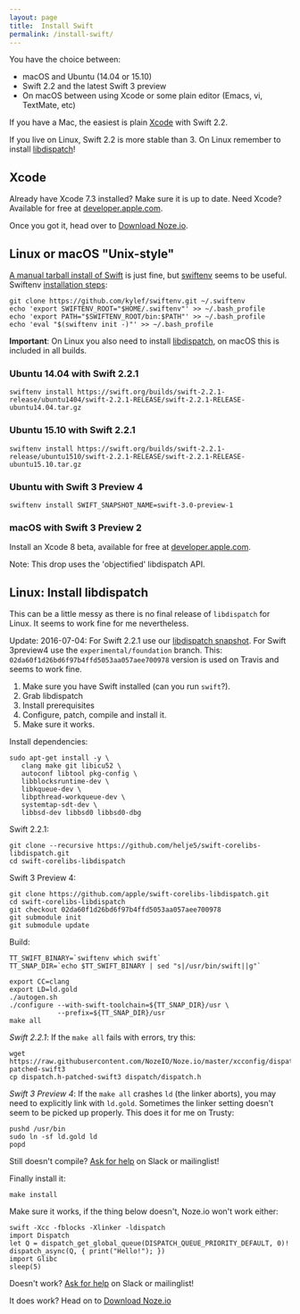 ```yaml
---
layout: page
title:  Install Swift
permalink: /install-swift/
---
```


You have the choice between:

- macOS and Ubuntu (14.04 or 15.10)
- Swift 2.2 and the latest Swift 3 preview
- On macOS between using Xcode or some plain editor (Emacs, vi, TextMate, etc)

If you have a Mac, the easiest is plain [Xcode](#xcode) with Swift 2.2.

If you live on Linux, Swift 2.2 is more stable than 3. On Linux remember to
install [libdispatch](#linux-install-libdispatch)!

## Xcode

Already have Xcode 7.3 installed? Make sure it is up to date.
Need Xcode? Available for free at
[developer.apple.com](https://developer.apple.com/xcode/download/).

Once you got it, head over to [Download Noze.io](/start/#download-nozeio).

## Linux or macOS "Unix-style"

[A manual tarball install of Swift](https://swift.org/download/#releases)
is just fine,
but [swiftenv](https://github.com/kylef/swiftenv) seems to be useful.
Swiftenv [installation steps](https://github.com/kylef/swiftenv#installation):

    git clone https://github.com/kylef/swiftenv.git ~/.swiftenv
    echo 'export SWIFTENV_ROOT="$HOME/.swiftenv"' >> ~/.bash_profile
    echo 'export PATH="$SWIFTENV_ROOT/bin:$PATH"' >> ~/.bash_profile
    echo 'eval "$(swiftenv init -)"' >> ~/.bash_profile

**Important**: On Linux you also need to install
[libdispatch](#linux-install-libdispatch),
on macOS this is included in all builds.

### Ubuntu 14.04 with Swift 2.2.1

    swiftenv install https://swift.org/builds/swift-2.2.1-release/ubuntu1404/swift-2.2.1-RELEASE/swift-2.2.1-RELEASE-ubuntu14.04.tar.gz

### Ubuntu 15.10 with Swift 2.2.1

    swiftenv install https://swift.org/builds/swift-2.2.1-release/ubuntu1510/swift-2.2.1-RELEASE/swift-2.2.1-RELEASE-ubuntu15.10.tar.gz

### Ubuntu with Swift 3 Preview 4

    swiftenv install SWIFT_SNAPSHOT_NAME=swift-3.0-preview-1

### macOS with Swift 3 Preview 2

Install an Xcode 8 beta, available for free at
[developer.apple.com](https://developer.apple.com/xcode/download/).

Note: This drop uses the 'objectified' libdispatch API.

## Linux: Install libdispatch

This can be a little messy as there is no final release of `libdispatch` for
Linux. It seems to work fine for me nevertheless.

Update: 2016-07-04:
For Swift 2.2.1 use our
[libdispatch snapshot](https://github.com/helje5/swift-corelibs-libdispatch.git).
For Swift 3preview4 use the `experimental/foundation` branch.
This: `02da60f1d26bd6f97b4ffd5053aa057aee700978` version is used on Travis and
seems to work fine.

1. Make sure you have Swift installed (can you run `swift`?).
2. Grab libdispatch
3. Install prerequisites
3. Configure, patch, compile and install it.
4. Make sure it works.

Install dependencies:

    sudo apt-get install -y \
       clang make git libicu52 \
       autoconf libtool pkg-config \
       libblocksruntime-dev \
       libkqueue-dev \
       libpthread-workqueue-dev \
       systemtap-sdt-dev \
       libbsd-dev libbsd0 libbsd0-dbg

Swift 2.2.1:

    git clone --recursive https://github.com/helje5/swift-corelibs-libdispatch.git
    cd swift-corelibs-libdispatch

Swift 3 Preview 4:

    git clone https://github.com/apple/swift-corelibs-libdispatch.git
    cd swift-corelibs-libdispatch
    git checkout 02da60f1d26bd6f97b4ffd5053aa057aee700978
    git submodule init
    git submodule update

Build:
  
    TT_SWIFT_BINARY=`swiftenv which swift`
    TT_SNAP_DIR=`echo $TT_SWIFT_BINARY | sed "s|/usr/bin/swift||g"`
    
    export CC=clang
    export LD=ld.gold
    ./autogen.sh
    ./configure --with-swift-toolchain=${TT_SNAP_DIR}/usr \
                --prefix=${TT_SNAP_DIR}/usr
    make all

*Swift 2.2.1*: If the `make all` fails with errors, try this:

    wget https://raw.githubusercontent.com/NozeIO/Noze.io/master/xcconfig/dispatch.h-patched-swift3
    cp dispatch.h-patched-swift3 dispatch/dispatch.h

*Swift 3 Preview 4*: If the `make all` crashes `ld` (the linker aborts), you may
need to explicitly link with `ld.gold`.
Sometimes the linker setting doesn't seem to be picked up properly.
This does it for me on Trusty:

    pushd /usr/bin
    sudo ln -sf ld.gold ld
    popd

Still doesn't compile? [Ask for help](/about/#contact) on Slack or mailinglist!

Finally install it:

    make install

Make sure it works, if the thing below doesn't, Noze.io won't work either:

    swift -Xcc -fblocks -Xlinker -ldispatch
    import Dispatch
    let Q = dispatch_get_global_queue(DISPATCH_QUEUE_PRIORITY_DEFAULT, 0)!
    dispatch_async(Q, { print("Hello!"); })
    import Glibc
    sleep(5)

Doesn't work? [Ask for help](/about/#contact) on Slack or mailinglist!

It does work? Head on to [Download Noze.io](/start/#download-nozeio)

